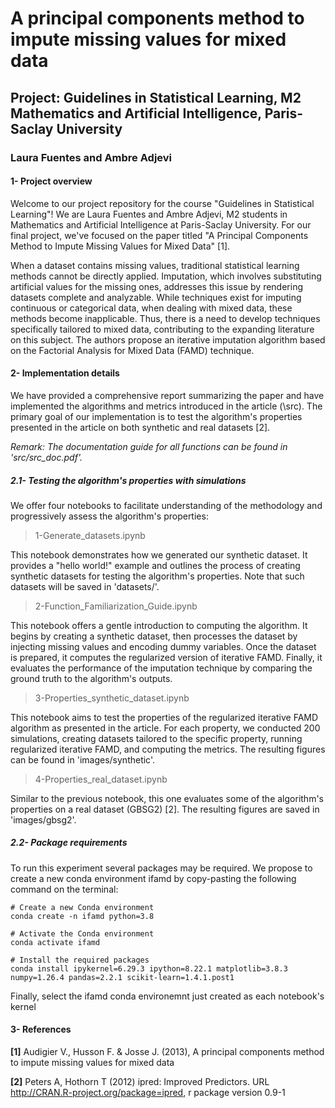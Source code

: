 # A principal components method to impute missing values for mixed data

## Project: Guidelines in Statistical Learning, M2 Mathematics and Artificial Intelligence, Paris-Saclay University 

### Laura Fuentes and Ambre Adjevi

#### 1- Project overview

Welcome to our project repository for the course "Guidelines in Statistical Learning"! We are Laura Fuentes and Ambre Adjevi, M2 students in Mathematics and Artificial Intelligence at Paris-Saclay University. For our final project, we've focused on the paper titled "A Principal Components Method to Impute Missing Values for Mixed Data" [1].

When a dataset contains missing values, traditional statistical learning methods cannot be directly applied. Imputation, which involves substituting artificial values for the missing ones, addresses this issue by rendering datasets complete and analyzable. While techniques exist for imputing continuous or categorical data, when dealing with mixed data, these methods become inapplicable. Thus, there is a need to develop techniques specifically tailored to mixed data, contributing to the expanding literature on this subject. The authors propose an iterative imputation algorithm based on the Factorial Analysis for Mixed Data (FAMD) technique.

#### 2- Implementation details 

We have provided a comprehensive report summarizing the paper and have implemented the algorithms and metrics introduced in the article (\src). The primary goal of our implementation is to test the algorithm's properties presented in the article on both synthetic and real datasets [2].

*Remark: The documentation guide for all functions can be found in 'src/src_doc.pdf'.*

##### 2.1- Testing the algorithm's properties with simulations

We offer four notebooks to facilitate understanding of the methodology and progressively assess the algorithm's properties:

> 1-Generate_datasets.ipynb

This notebook demonstrates how we generated our synthetic dataset. It provides a "hello world!" example and outlines the process of creating synthetic datasets for testing the algorithm's properties. Note that such datasets will be saved in 'datasets/'.

> 2-Function_Familiarization_Guide.ipynb

This notebook offers a gentle introduction to computing the algorithm. It begins by creating a synthetic dataset, then processes the dataset by injecting missing values and encoding dummy variables. Once the dataset is prepared, it computes the regularized version of iterative FAMD. Finally, it evaluates the performance of the imputation technique by comparing the ground truth to the algorithm's outputs.

> 3-Properties_synthetic_dataset.ipynb

This notebook aims to test the properties of the regularized iterative FAMD algorithm as presented in the article. For each property, we conducted 200 simulations, creating datasets tailored to the specific property, running regularized iterative FAMD, and computing the metrics. The resulting figures can be found in 'images/synthetic'.

> 4-Properties_real_dataset.ipynb 

Similar to the previous notebook, this one evaluates some of the algorithm's properties on a real dataset (GBSG2) [2]. The resulting figures are saved in 'images/gbsg2'.


##### 2.2- Package requirements

To run this experiment several packages may be required. We propose to create a new conda environment ifamd by copy-pasting the following command on the terminal:
```
# Create a new Conda environment
conda create -n ifamd python=3.8

# Activate the Conda environment
conda activate ifamd

# Install the required packages
conda install ipykernel=6.29.3 ipython=8.22.1 matplotlib=3.8.3 numpy=1.26.4 pandas=2.2.1 scikit-learn=1.4.1.post1
```

Finally, select the ifamd conda environemnt just created as each notebook's kernel 


#### 3- References

**[1]**  Audigier V., Husson F. & Josse J. (2013), A principal components method to impute missing values for mixed data

**[2]** Peters A, Hothorn T (2012) ipred: Improved Predictors. URL http://CRAN.R-project.org/package=ipred, r package version 0.9-1